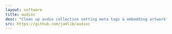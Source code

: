```yaml
---
layout: software
title: audioc
desc: "Clean up audio collection setting meta tags & embedding artwork"
src: https://github.com/jamlib/audioc
---
```

